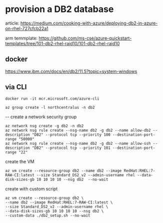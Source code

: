 # provision a DB2 database

article: https://medium.com/cooking-with-azure/deploying-db2-in-azure-on-rhel-727cfcb22a1

arm temmplate: https://github.com/ms-cse/azure-quickstart-templates/tree/101-db2-rhel-raid10/101-db2-rhel-raid10


## docker 

https://www.ibm.com/docs/en/db2/11.5?topic=system-windows




## via CLI

`docker run -it mcr.microsoft.com/azure-cli`

`az group create -l northcentralus -n db2`

-- create a network security group

````
az network nsg create -g db2 -n db2
az network nsg rule create --nsg-name db2 -g db2 --name allow-db2 --description "DB2" --protocol tcp --priority 100 --destination-port-range "50000"
az network nsg rule create --nsg-name db2 -g db2 --name allow-ssh --description "DB2" --protocol tcp --priority 101 --destination-port-range "22"
````

create the VM

`az vm create --resource-group db2 --name db2 --image RedHat:RHEL:7-RAW-CI:latest --size Standard_DS2_v2 --admin-username rhel --data-disk-sizes-gb 10 10 10 10 --nsg db2  --no-wait`

create with custom script

````
az vm create --resource-group db2 \
--name db2 --image RedHat:RHEL:7-RAW-CI:latest \
--size Standard_DS2_v2 --admin-username rhel \
--data-disk-sizes-gb 10 10 10 10 --nsg db2 \
--custom-data ./db2_setup.sh --no-wait
````
